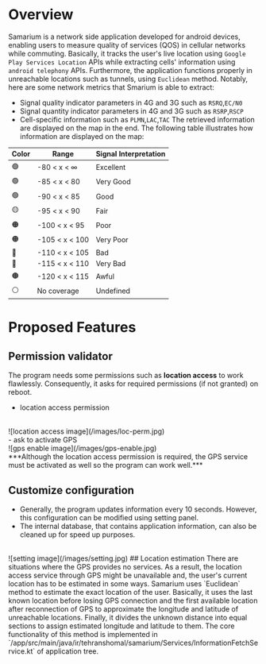 # Overview
Samarium is a network side application developed for android devices, enabling users to measure quality of services (QOS) in cellular networks while commuting. Basically, it tracks the user's live location using `Google Play Services Location` APIs while extracting cells' information using `android telephony` APIs. Furthermore, the application functions properly in unreachable locations such as tunnels, using `Euclidean` method. Notably, here are some network metrics that Smarium is able to extract:
- Signal quality indicator parameters in 4G and 3G  such as `RSRQ`,`EC/N0`
- Signal quantity indicator parameters in 4G and 3G such as `RSRP`,`RSCP`
- Cell-specific information such as `PLMN`,`LAC`,`TAC`
The retrieved information are displayed on the map in the end. The following table illustrates how information are displayed on the map:

| Color | Range | Signal Interpretation |
|-------|-------|-----------------------|
| 🟢 | -80 < x < ∞ | Excellent |
| 🟢 | -85 < x < 80 | Very Good |
| 🟢 | -90 < x < 85 | Good |
| 🟡 | -95 < x < 90 | Fair |
| 🟠 | -100 < x < 95 | Poor |
| 🟠 | -105 < x < 100 | Very Poor |
| 🔴 | -110 < x < 105 | Bad |
| 🔴 | -115 < x < 110 | Very Bad |
| 🟤 | -120 < x < 115 | Awful |
| ⚪ | No coverage | Undefined |

# Proposed Features
## Permission validator
The program needs some permissions such as **location access** to work flawlessly. Consequently, it asks for required permissions (if not granted) on reboot. 
- location access permission
<br/>
![location access image](/images/loc-perm.jpg)
<br/>
- ask to activate GPS 
<br/>
![gps enable image](/images/gps-enable.jpg)
<br/>
***Although the location access permission is required, the GPS service must be activated as well so the program can work well.***



## Customize configuration
- Generally, the program updates information every 10 seconds. However, this configuration can be modified using setting panel. 
- The internal database, that contains application information, can also be cleaned up for speed up purposes.
<br/>
![setting image](/images/setting.jpg)
## Location estimation
There are situations where the GPS provides no services. As a result, the location access service through GPS might be unavailable and, the user's current location has to be estimated in some ways. Samarium uses `Euclidean` method to estimate the exact location of the user. Basically, it uses the last known location before losing GPS connection and the first available location after reconnection of GPS to approximate the longitude and latitude of unreachable locations. Finally, it divides the unknown distance into equal sections to assign estimated longitude and latitude to them.
The core functionality of this method is implemented in `/app/src/main/java/ir/tehranshomal/samarium/Services/InformationFetchService.kt` of application tree. 
